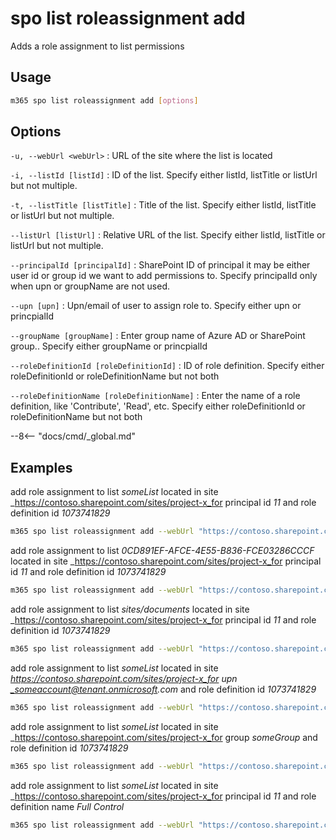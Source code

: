 # spo list roleassignment add

Adds a role assignment to list permissions

## Usage

```sh
m365 spo list roleassignment add [options]
```

## Options

`-u, --webUrl <webUrl>`
: URL of the site where the list is located

`-i, --listId [listId]`
: ID of the list. Specify either listId, listTitle or listUrl but not multiple.

`-t, --listTitle [listTitle]`
: Title of the list. Specify either listId, listTitle or listUrl but not multiple.

`--listUrl [listUrl]`
: Relative URL of the list. Specify either listId, listTitle or listUrl but not multiple.

`--principalId [principalId]`
: SharePoint ID of principal it may be either user id or group id we want to add permissions to. Specify principalId only when upn or groupName are not used.

`--upn [upn]`
: Upn/email of user to assign role to. Specify either upn or princpialId

`--groupName [groupName]`
: Enter group name of Azure AD or SharePoint group.. Specify either groupName or princpialId

`--roleDefinitionId [roleDefinitionId]`
: ID of role definition. Specify either roleDefinitionId or roleDefinitionName but not both

`--roleDefinitionName [roleDefinitionName]`
: Enter the name of a role definition, like 'Contribute', 'Read', etc. Specify either roleDefinitionId or roleDefinitionName but not both

--8<-- "docs/cmd/_global.md"

## Examples

add role assignment to list _someList_ located in site _https://contoso.sharepoint.com/sites/project-x_for principal id _11_ and role definition id _1073741829_

```sh
m365 spo list roleassignment add --webUrl "https://contoso.sharepoint.com/sites/project-x" --listTitle "someList" --principalId 11 --roleDefinitionId 1073741829
```

add role assignment to list _0CD891EF-AFCE-4E55-B836-FCE03286CCCF_ located in site _https://contoso.sharepoint.com/sites/project-x_for principal id _11_ and role definition id _1073741829_

```sh
m365 spo list roleassignment add --webUrl "https://contoso.sharepoint.com/sites/project-x" --listId "0CD891EF-AFCE-4E55-B836-FCE03286CCCF" --principalId 11 --roleDefinitionId 1073741829
```

add role assignment to list _sites/documents_ located in site _https://contoso.sharepoint.com/sites/project-x_for principal id _11_ and role definition id _1073741829_

```sh
m365 spo list roleassignment add --webUrl "https://contoso.sharepoint.com/sites/project-x" --listUrl "sites/documents" --principalId 11 --roleDefinitionId 1073741829
```

add role assignment to list _someList_ located in site _https://contoso.sharepoint.com/sites/project-x_for upn _someaccount@tenant.onmicrosoft.com_ and role definition id _1073741829_

```sh
m365 spo list roleassignment add --webUrl "https://contoso.sharepoint.com/sites/project-x" --listTitle "someList" --upn "someaccount@tenant.onmicrosoft.com" --roleDefinitionId 1073741829
```

add role assignment to list _someList_ located in site _https://contoso.sharepoint.com/sites/project-x_for group _someGroup_ and role definition id _1073741829_

```sh
m365 spo list roleassignment add --webUrl "https://contoso.sharepoint.com/sites/project-x" --listTitle "someList" --groupName "someGroup" --roleDefinitionId 1073741829
```

add role assignment to list _someList_ located in site _https://contoso.sharepoint.com/sites/project-x_for principal id _11_ and role definition name _Full Control_

```sh
m365 spo list roleassignment add --webUrl "https://contoso.sharepoint.com/sites/project-x" --listTitle "someList" --principalId 11 --roleDefinitionName "Full Control"
```